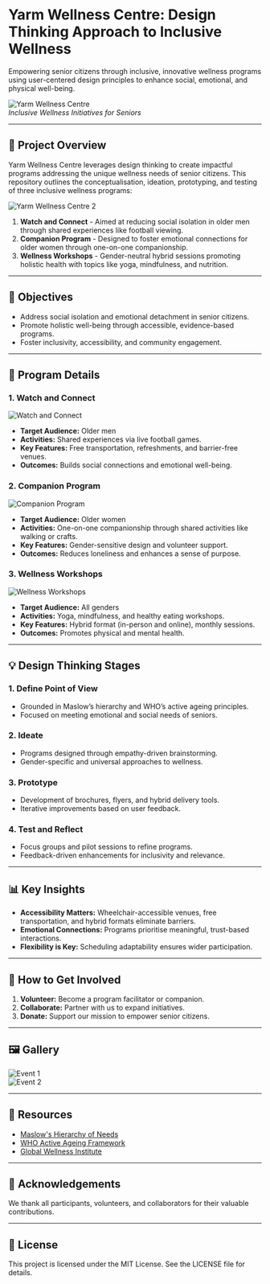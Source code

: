 # Yarm Wellness Centre: Design Thinking Approach to Inclusive Wellness

Empowering senior citizens through inclusive, innovative wellness programs using user-centered design principles to enhance social, emotional, and physical well-being.

![Yarm Wellness Centre](https://github.com/Gbekoilias/yarm-wellness-design-thinking/blob/094fcadfad4874225cbeb1437e94a0dbbbbe82e7/images/main/Yam%20Wellness%20Centre%20-%20Pic1.png)  
*Inclusive Wellness Initiatives for Seniors*

---

## 🌟 Project Overview

Yarm Wellness Centre leverages design thinking to create impactful programs addressing the unique wellness needs of senior citizens. This repository outlines the conceptualisation, ideation, prototyping, and testing of three inclusive wellness programs:

![Yarm Wellness Centre 2](https://github.com/Gbekoilias/yarm-wellness-design-thinking/blob/094fcadfad4874225cbeb1437e94a0dbbbbe82e7/images/main/Yam%20Wellness%20Centre%20-%20Pic2.png)  
1. **Watch and Connect** - Aimed at reducing social isolation in older men through shared experiences like football viewing.
2. **Companion Program** - Designed to foster emotional connections for older women through one-on-one companionship.
3. **Wellness Workshops** - Gender-neutral hybrid sessions promoting holistic health with topics like yoga, mindfulness, and nutrition.

---

## 🎯 Objectives

- Address social isolation and emotional detachment in senior citizens.
- Promote holistic well-being through accessible, evidence-based programs.
- Foster inclusivity, accessibility, and community engagement.

---

## 📖 Program Details

### 1. Watch and Connect
![Watch and Connect](https://github.com/Gbekoilias/yarm-wellness-design-thinking/blob/094fcadfad4874225cbeb1437e94a0dbbbbe82e7/images/program_details/watch%20and%20connect.png)
- **Target Audience:** Older men
- **Activities:** Shared experiences via live football games.
- **Key Features:** Free transportation, refreshments, and barrier-free venues.
- **Outcomes:** Builds social connections and emotional well-being.

### 2. Companion Program
![Companion Program](https://github.com/Gbekoilias/yarm-wellness-design-thinking/blob/094fcadfad4874225cbeb1437e94a0dbbbbe82e7/images/program_details/companion%20program.png)
- **Target Audience:** Older women
- **Activities:** One-on-one companionship through shared activities like walking or crafts.
- **Key Features:** Gender-sensitive design and volunteer support.
- **Outcomes:** Reduces loneliness and enhances a sense of purpose.

### 3. Wellness Workshops
![Wellness Workshops](https://github.com/Gbekoilias/yarm-wellness-design-thinking/blob/094fcadfad4874225cbeb1437e94a0dbbbbe82e7/images/program_details/wellness%20workshop.png)
- **Target Audience:** All genders
- **Activities:** Yoga, mindfulness, and healthy eating workshops.
- **Key Features:** Hybrid format (in-person and online), monthly sessions.
- **Outcomes:** Promotes physical and mental health.

---

## 💡 Design Thinking Stages

### 1. Define Point of View
- Grounded in Maslow’s hierarchy and WHO’s active ageing principles.
- Focused on meeting emotional and social needs of seniors.

### 2. Ideate
- Programs designed through empathy-driven brainstorming.
- Gender-specific and universal approaches to wellness.

### 3. Prototype
- Development of brochures, flyers, and hybrid delivery tools.
- Iterative improvements based on user feedback.

### 4. Test and Reflect
- Focus groups and pilot sessions to refine programs.
- Feedback-driven enhancements for inclusivity and relevance.

---

## 📊 Key Insights

- **Accessibility Matters:** Wheelchair-accessible venues, free transportation, and hybrid formats eliminate barriers.
- **Emotional Connections:** Programs prioritise meaningful, trust-based interactions.
- **Flexibility is Key:** Scheduling adaptability ensures wider participation.

---

## 🚀 How to Get Involved

1. **Volunteer:** Become a program facilitator or companion.
2. **Collaborate:** Partner with us to expand initiatives.
3. **Donate:** Support our mission to empower senior citizens.

---

## 🖼️ Gallery

![Event 1](https://github.com/Gbekoilias/yarm-wellness-design-thinking/blob/094fcadfad4874225cbeb1437e94a0dbbbbe82e7/images/gallery/gallery1.png)  
![Event 2](https://github.com/Gbekoilias/yarm-wellness-design-thinking/blob/094fcadfad4874225cbeb1437e94a0dbbbbe82e7/images/gallery/gallery2.png)  

---

## 🔗 Resources

- [Maslow's Hierarchy of Needs](https://en.wikipedia.org/wiki/Maslow%27s_hierarchy_of_needs)
- [WHO Active Ageing Framework](https://www.who.int/ageing/active_ageing/en/)
- [Global Wellness Institute](https://globalwellnessinstitute.org/)

---

## 🤝 Acknowledgements

We thank all participants, volunteers, and collaborators for their valuable contributions.

---

## 📝 License

This project is licensed under the MIT License. See the LICENSE file for details.
